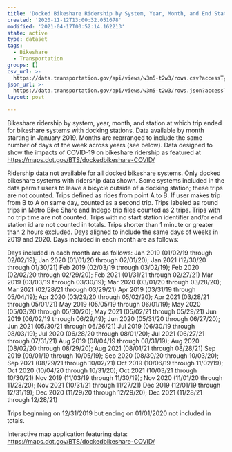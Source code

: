 ```yaml
---
title: 'Docked Bikeshare Ridership by System, Year, Month, and End Station'
created: '2020-11-12T13:00:32.051678'
modified: '2021-04-17T00:52:14.162213'
state: active
type: dataset
tags:
  - Bikeshare
  - Transportation
groups: []
csv_url: >-
  https://data.transportation.gov/api/views/w3m5-t2w3/rows.csv?accessType=DOWNLOAD
json_url: >-
  https://data.transportation.gov/api/views/w3m5-t2w3/rows.json?accessType=DOWNLOAD
layout: post

---
```

Bikeshare ridership by system, year, month, and station at which trip ended for bikeshare systems with docking stations. Data available by month starting in January 2019. Months are rearranged to include the same number of days of the week across years (see below). Data designed to show the impacts of COVID-19 on bikeshare ridership as featured at https://maps.dot.gov/BTS/dockedbikeshare-COVID/

Ridership data not available for all docked bikeshare systems. Only docked bikeshare systems with ridership data shown. Some systems included in the data permit users to leave a bicycle outside of a docking station; these trips are not counted. Trips defined as rides from point A to B. If user makes trip from B to A on same day, counted as a second trip. Trips labeled as round trips in Metro Bike Share and Indego trip files counted as 2 trips. Trips with no trip time are not counted. Trips with no start station identifier and/or end station id are not counted in totals. Trips shorter than 1 minute or greater than 2 hours excluded. Days aligned to include the same days of weeks in 2019 and 2020. Days included in each month are as follows:

Days included in each month are as follows:
Jan 2019 (01/02/19 through 02/02/19); Jan 2020 (01/01/20 through 02/01/20); Jan 2021 (12/30/20 through 01/30/21)
Feb 2019 (02/03/19 through 03/02/19); Feb 2020 (02/02/20 through 02/29/20); Feb 2021 (01/31/21 through 02/27/21)
Mar 2019 (03/03/19 through 03/30/19); Mar 2020 (03/01/20 through 03/28/20); Mar 2021 (02/28/21 through 03/29/21)
Apr 2019 (03/31/19 through 05/04/19); Apr 2020 (03/29/20 through 05/02/20); Apr 2021 (03/28/21 through 05/01/21)
May 2019 (05/05/19 through 06/01/19); May 2020 (05/03/20 through 05/30/20); May 2021 (05/02/21 through 05/29/21)
Jun 2019 (06/02/19 through 06/29/19); Jun 2020 (05/31/20 through 06/27/20); Jun 2021 (05/30/21 through 06/26/21)
Jul 2019 (06/30/19 through 08/03/19); Jul 2020 (06/28/20 through 08/01/20); Jul 2021 (06/27/21 through 07/31/21)
Aug 2019 (08/04/19 through 08/31/19); Aug 2020 (08/02/20 through 08/29/20); Aug 2021 (08/01/21 through 08/28/21)
Sep 2019 (09/01/19 through 10/05/19); Sep 2020 (08/30/20 through 10/03/20); Sep 2021 (08/29/21 through 10/02/21)
Oct 2019 (10/06/19 through 11/02/19); Oct 2020 (10/04/20 through 10/31/20); Oct 2021 (10/03/21 through 10/30/21)
Nov 2019 (11/03/19 through 11/30/19); Nov 2020 (11/01/20 through 11/28/20); Nov 2021 (10/31/21 through 11/27/21)
Dec 2019 (12/01/19 through 12/31/19); Dec 2020 (11/29/20 through 12/29/20); Dec 2021 (11/28/21 through 12/28/21)

Trips beginning on 12/31/2019 but ending on 01/01/2020 not included in totals.

Interactive map application featuring data: https://maps.dot.gov/BTS/dockedbikeshare-COVID/
